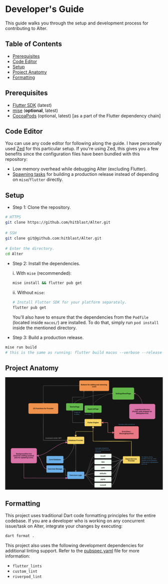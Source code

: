 # Developer's Guide

This guide walks you through the setup and development process for contributing to Alter.

## Table of Contents

- [Prerequisites](#prerequisites)
- [Code Editor](#code-editor)
- [Setup](#setup)
- [Project Anatomy](#project-anatomy)
- [Formatting](#formatting)

## Prerequisites

- [Flutter SDK](https://flutter.dev/docs/get-started/install) (latest)
- [mise](https://mise.jdx.dev) (**optional**, latest)
- [CocoaPods](https://cocoapods.org) (optional, latest) [as a part of the Flutter dependency chain]

## Code Editor

You can use any code editor for following along the guide. I have personally used [Zed](https://zed.dev) for this
particular setup. If you're using Zed, this gives you a few benefits since the configuration files have been
bundled with this repository:

  - Low memory overhead while debugging Alter (excluding Flutter).
  - [Spawning tasks](https://zed.dev/docs/tasks) for building a production release instead of depending on `mise`/`flutter` directly.

## Setup

- Step 1: Clone the repository.

```bash
# HTTPS
git clone https://github.com/hitblast/Alter.git

# SSH
git clone git@github.com:hitblast/Alter.git

# Enter the directory.
cd Alter
```

- Step 2: Install the dependencies.

  i. With `mise` (recommended):

  ```bash
  mise install && flutter pub get
  ```

  ii. Without `mise`:

  ```bash
  # Install Flutter SDK for your platform separately.
  flutter pub get
  ```

  You'll also have to ensure that the dependencies from the `Podfile` (located inside `macos/`) are installed. To do that, simply run `pod install` inside the mentioned directory.

- Step 3: Build a production release.

```bash
mise run build
# this is the same as running: flutter build macos --verbose --release --tree-shake-icons
```

## Project Anatomy

<img src="structure.png" alt="Project Anatomy of Alter">

## Formatting

This project uses traditional Dart code formatting principles for the entire codebase. If you are a developer
who is working on any concurrent issue/task on Alter, integrate your changes by executing:

```bash
dart format .
```

This project also uses the following development dependencies for additional linting support.
Refer to the [pubspec.yaml](../pubspec.yaml) file for more information:

- `flutter_lints`
- `custom_lint`
- `riverpod_lint`

